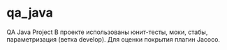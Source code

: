 # qa_java
QA Java Project В проекте использованы юнит-тесты, моки, стабы, параметризация (ветка develop). Для оценки покрытия плагин Jacoco.
